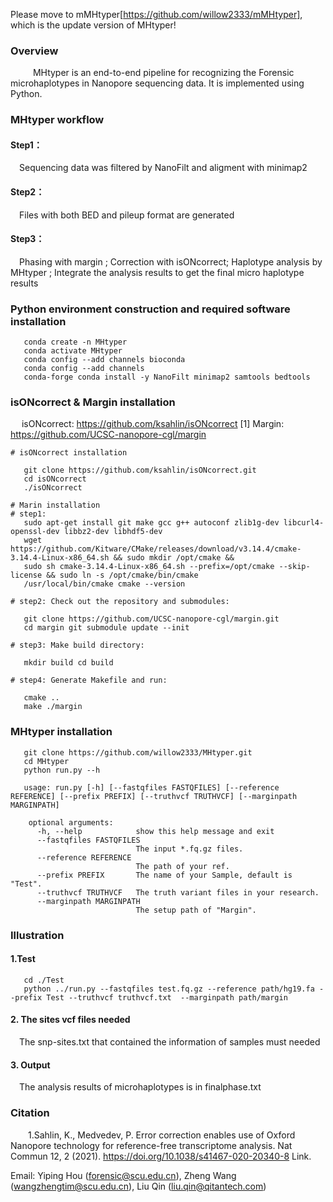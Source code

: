 
Please move to mMHtyper[https://github.com/willow2333/mMHtyper], which is the update version of MHtyper!
### Overview

&emsp; &emsp; MHtyper is an end-to-end pipeline for recognizing the Forensic microhaplotypes in Nanopore  sequencing data. It
is implemented using Python.

### MHtyper workflow

#### Step1：

&emsp;Sequencing data was filtered by NanoFilt and aligment with minimap2

#### Step2：

&emsp;Files with both BED and pileup format are generated

#### Step3：

&emsp;Phasing with margin ; Correction with isONcorrect; Haplotype analysis by MHtyper ; Integrate the analysis results
to get the final micro haplotype results

### Python environment construction and required software installation

```
   conda create -n MHtyper 
   conda activate MHtyper
   conda config --add channels bioconda 
   conda config --add channels
   conda-forge conda install -y NanoFilt minimap2 samtools bedtools
```
### isONcorrect & Margin installation
&emsp;
            isONcorrect: https://github.com/ksahlin/isONcorrect [1]
            Margin: https://github.com/UCSC-nanopore-cgl/margin

```
# isONcorrect installation

   git clone https://github.com/ksahlin/isONcorrect.git
   cd isONcorrect 
   ./isONcorrect

# Marin installation
# step1:
   sudo apt-get install git make gcc g++ autoconf zlib1g-dev libcurl4-openssl-dev libbz2-dev libhdf5-dev
   wget https://github.com/Kitware/CMake/releases/download/v3.14.4/cmake-3.14.4-Linux-x86_64.sh && sudo mkdir /opt/cmake &&
   sudo sh cmake-3.14.4-Linux-x86_64.sh --prefix=/opt/cmake --skip-license && sudo ln -s /opt/cmake/bin/cmake
   /usr/local/bin/cmake cmake --version

# step2: Check out the repository and submodules:

   git clone https://github.com/UCSC-nanopore-cgl/margin.git
   cd margin git submodule update --init

# step3: Make build directory:

   mkdir build cd build

# step4: Generate Makefile and run:

   cmake .. 
   make ./margin
```

### MHtyper installation
```
   git clone https://github.com/willow2333/MHtyper.git
   cd MHtyper 
   python run.py --h
   
   usage: run.py [-h] [--fastqfiles FASTQFILES] [--reference REFERENCE] [--prefix PREFIX] [--truthvcf TRUTHVCF] [--marginpath MARGINPATH]

    optional arguments:
      -h, --help            show this help message and exit
      --fastqfiles FASTQFILES
                            The input *.fq.gz files.
      --reference REFERENCE
                            The path of your ref.
      --prefix PREFIX       The name of your Sample, default is "Test".
      --truthvcf TRUTHVCF   The truth variant files in your research.
      --marginpath MARGINPATH
                            The setup path of "Margin".
```

###  Illustration
#### 1.Test
```
   cd ./Test
   python ../run.py --fastqfiles test.fq.gz --reference path/hg19.fa --prefix Test --truthvcf truthvcf.txt  --marginpath path/margin
```
#### 2. The sites vcf files needed
&emsp;The snp-sites.txt that contained the information of samples must needed 
#### 3. Output
&emsp;The analysis results of microhaplotypes is in finalphase.txt

### Citation
&emsp;&emsp;1.Sahlin, K., Medvedev, P. Error correction enables use of Oxford Nanopore technology for reference-free transcriptome analysis. Nat Commun 12, 2 (2021). https://doi.org/10.1038/s41467-020-20340-8 Link.


Email: Yiping Hou (forensic@scu.edu.cn), Zheng Wang (wangzhengtim@scu.edu.cn), Liu Qin (liu.qin@qitantech.com)

